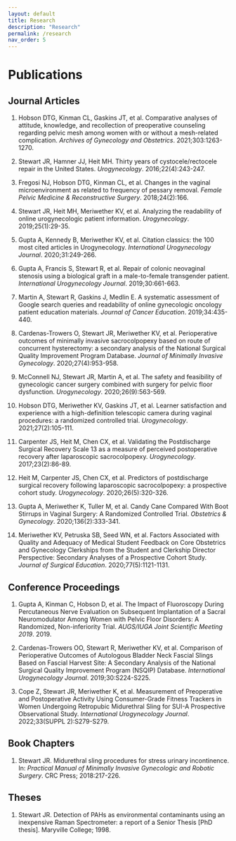 ```yaml
---
layout: default
title: Research
description: "Research"
permalink: /research
nav_order: 5
---
```


# Publications

## Journal Articles

1. Hobson DTG, Kinman CL, Gaskins JT, et al. Comparative analyses of attitude, knowledge, and recollection of preoperative counseling regarding pelvic mesh among women with or without a mesh-related complication. *Archives of Gynecology and Obstetrics*. 2021;303:1263-1270.

2. Stewart JR, Hamner JJ, Heit MH. Thirty years of cystocele/rectocele repair in the United States. *Urogynecology*. 2016;22(4):243-247.

3. Fregosi NJ, Hobson DTG, Kinman CL, et al. Changes in the vaginal microenvironment as related to frequency of pessary removal. *Female Pelvic Medicine & Reconstructive Surgery*. 2018;24(2):166.

4. Stewart JR, Heit MH, Meriwether KV, et al. Analyzing the readability of online urogynecologic patient information. *Urogynecology*. 2019;25(1):29-35.

5. Gupta A, Kennedy B, Meriwether KV, et al. Citation classics: the 100 most cited articles in Urogynecology. *International Urogynecology Journal*. 2020;31:249-266.

6. Gupta A, Francis S, Stewart R, et al. Repair of colonic neovaginal stenosis using a biological graft in a male-to-female transgender patient. *International Urogynecology Journal*. 2019;30:661-663.

7. Martin A, Stewart R, Gaskins J, Medlin E. A systematic assessment of Google search queries and readability of online gynecologic oncology patient education materials. *Journal of Cancer Education*. 2019;34:435-440.

8. Cardenas-Trowers O, Stewart JR, Meriwether KV, et al. Perioperative outcomes of minimally invasive sacrocolpopexy based on route of concurrent hysterectomy: a secondary analysis of the National Surgical Quality Improvement Program Database. *Journal of Minimally Invasive Gynecology*. 2020;27(4):953-958.

9. McConnell NJ, Stewart JR, Martin A, et al. The safety and feasibility of gynecologic cancer surgery combined with surgery for pelvic floor dysfunction. *Urogynecology*. 2020;26(9):563-569.

10. Hobson DTG, Meriwether KV, Gaskins JT, et al. Learner satisfaction and experience with a high-definition telescopic camera during vaginal procedures: a randomized controlled trial. *Urogynecology*. 2021;27(2):105-111.

11. Carpenter JS, Heit M, Chen CX, et al. Validating the Postdischarge Surgical Recovery Scale 13 as a measure of perceived postoperative recovery after laparoscopic sacrocolpopexy. *Urogynecology*. 2017;23(2):86-89.

12. Heit M, Carpenter JS, Chen CX, et al. Predictors of postdischarge surgical recovery following laparoscopic sacrocolpopexy: a prospective cohort study. *Urogynecology*. 2020;26(5):320-326.

13. Gupta A, Meriwether K, Tuller M, et al. Candy Cane Compared With Boot Stirrups in Vaginal Surgery: A Randomized Controlled Trial. *Obstetrics & Gynecology*. 2020;136(2):333-341.

14. Meriwether KV, Petruska SB, Seed WN, et al. Factors Associated with Quality and Adequacy of Medical Student Feedback on Core Obstetrics and Gynecology Clerkships from the Student and Clerkship Director Perspective: Secondary Analyses of a Prospective Cohort Study. *Journal of Surgical Education*. 2020;77(5):1121-1131.

## Conference Proceedings

1. Gupta A, Kinman C, Hobson D, et al. The Impact of Fluoroscopy During Percutaneous Nerve Evaluation on Subsequent Implantation of a Sacral Neuromodulator Among Women with Pelvic Floor Disorders: A Randomized, Non-inferiority Trial. *AUGS/IUGA Joint Scientific Meeting 2019*. 2019.

2. Cardenas-Trowers OO, Stewart R, Meriwether KV, et al. Comparison of Perioperative Outcomes of Autologous Bladder Neck Fascial Slings Based on Fascial Harvest Site: A Secondary Analysis of the National Surgical Quality Improvement Program (NSQIP) Database. *International Urogynecology Journal*. 2019;30:S224-S225.

3. Cope Z, Stewart JR, Meriwether K, et al. Measurement of Preoperative and Postoperative Activity Using Consumer-Grade Fitness Trackers in Women Undergoing Retropubic Midurethral Sling for SUI-A Prospective Observational Study. *International Urogynecology Journal*. 2022;33(SUPPL 2):S279-S279.

## Book Chapters

1. Stewart JR. Midurethral sling procedures for stress urinary incontinence. In: *Practical Manual of Minimally Invasive Gynecologic and Robotic Surgery*. CRC Press; 2018:217-226.

## Theses

1. Stewart JR. Detection of PAHs as environmental contaminants using an inexpensive Raman Spectrometer: a report of a Senior Thesis [PhD thesis]. Maryville College; 1998.
